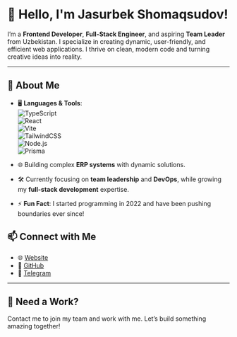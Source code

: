 # 👋 Hello, I'm Jasurbek Shomaqsudov!

<!-- [![trophy](https://github-profile-trophy.vercel.app/?username=Jasurbek2208)](https://github.com/ryo-ma/github-profile-trophy) -->

I’m a **Frontend Developer**, **Full-Stack Engineer**, and aspiring **Team Leader** from Uzbekistan. I specialize in creating dynamic, user-friendly, and efficient web applications. I thrive on clean, modern code and turning creative ideas into reality.

---

## 🚀 About Me  
- 🖥️ **Languages & Tools**:  
  ![TypeScript](https://img.shields.io/badge/-TypeScript-007ACC?style=flat&logo=typescript&logoColor=white)  
  ![React](https://img.shields.io/badge/-React-61DAFB?style=flat&logo=react&logoColor=black)  
  ![Vite](https://img.shields.io/badge/-Vite-646CFF?style=flat&logo=vite&logoColor=white)  
  ![TailwindCSS](https://img.shields.io/badge/-TailwindCSS-38B2AC?style=flat&logo=tailwind-css&logoColor=white)  
  ![Node.js](https://img.shields.io/badge/-Node.js-339933?style=flat&logo=node.js&logoColor=white)  
  ![Prisma](https://img.shields.io/badge/-Prisma-2D3748?style=flat&logo=prisma&logoColor=white)  

- 🌐 Building complex **ERP systems** with dynamic solutions.  
- 🛠️ Currently focusing on **team leadership** and **DevOps**, while growing my **full-stack development** expertise.  
- ⚡ **Fun Fact**: I started programming in 2022 and have been pushing boundaries ever since!  

## 📫 Connect with Me  
- 🌐 [Website](https://shomaqsudov.uz)  
- 💼 [GitHub](https://github.com/Jasurbek2208)  
- 💬 [Telegram](https://t.me/Joni2208)  

---

## 🌟 Need a Work?  
Contact me to join my team and work with me. Let’s build something amazing together!  
